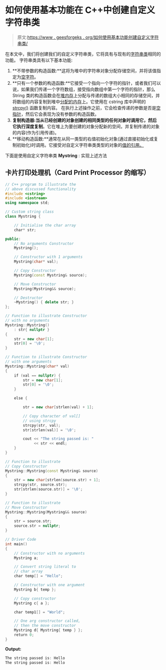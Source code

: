 # 如何使用基本功能在 C++中创建自定义字符串类

> 原文:[https://www . geesforgeks . org/如何使用基本功能创建自定义字符串类/](https://www.geeksforgeeks.org/how-to-create-a-custom-string-class-in-c-with-basic-functionalities/)

在本文中，我们将创建我们的自定义字符串类，它将具有与现有的[字符串类](https://www.geeksforgeeks.org/c-string-class-and-its-applications/)相同的功能。
字符串类具有以下基本功能:

1.  **不带参数的构造函数:**这将为堆中的字符串对象分配存储空间，并将该值指定为[空字符](https://www.geeksforgeeks.org/difference-between-null-pointer-null-character-0-and-0-in-c-with-examples/)。
2.  **只有一个参数的构造函数:**它接受一个指向一个字符的指针，或者我们可以说，如果我们传递一个字符数组，接受指向数组中第一个字符的指针，那么 String 类的构造函数会在[堆内存](https://www.geeksforgeeks.org/stack-vs-heap-memory-allocation/)上分配与传递的数组大小相同的存储空间，并将数组的内容复制到堆中[分配的内存](https://www.geeksforgeeks.org/dynamic-memory-allocation-in-c-using-malloc-calloc-free-and-realloc/)上。它使用在 cstring 库中声明的 [strcpy()](https://www.geeksforgeeks.org/strcpy-in-c-cpp/) 函数复制内容。
    在执行上述操作之前，它会检查传递的参数是否是[空指针](https://www.geeksforgeeks.org/few-bytes-on-null-pointer-in-c/)，然后它会表现为没有参数的构造函数。
3.  **复制构造器:**当从已经创建的对象创建的相同类型的任何对象时调用它，然后它执行**深度复制**。它在堆上为要创建的对象分配新的空间，并复制传递的对象的内容(作为引用传递)。
4.  **移动构造函数:**通常在从同一类型的右值初始化对象(通过直接初始化或复制初始化)时调用。它接受对自定义字符串类类型的对象的[值的引用。](https://www.geeksforgeeks.org/lvalue-and-rvalue-in-c-language/)

下面是使用自定义字符串类 **Mystring** :
实现上述方法

## 卡片打印处理机（Card Print Processor 的缩写）

```cpp
// C++ program to illustrate the
// above discussed functionality
#include <cstring>
#include <iostream>
using namespace std;

// Custom string class
class Mystring {

    // Initialise the char array
    char* str;

public:
    // No arguments Constructor
    Mystring();

    // Constructor with 1 arguments
    Mystring(char* val);

    // Copy Constructor
    Mystring(const Mystring& source);

    // Move Constructor
    Mystring(Mystring&& source);

    // Destructor
    ~Mystring() { delete str; }
};

// Function to illustrate Constructor
// with no arguments
Mystring::Mystring()
    : str{ nullptr }
{
    str = new char[1];
    str[0] = '\0';
}

// Function to illustrate Constructor
// with one arguments
Mystring::Mystring(char* val)
{
    if (val == nullptr) {
        str = new char[1];
        str[0] = '\0';
    }

    else {

        str = new char[strlen(val) + 1];

        // Copy character of val[]
        // using strcpy
        strcpy(str, val);
        str[strlen(val)] = '\0';

        cout << "The string passed is: "
             << str << endl;
    }
}

// Function to illustrate
// Copy Constructor
Mystring::Mystring(const Mystring& source)
{
    str = new char[strlen(source.str) + 1];
    strcpy(str, source.str);
    str[strlen(source.str)] = '\0';
}

// Function to illustrate
// Move Constructor
Mystring::Mystring(Mystring&& source)
{
    str = source.str;
    source.str = nullptr;
}

// Driver Code
int main()
{
    // Constructor with no arguments
    Mystring a;

    // Convert string literal to
    // char array
    char temp[] = "Hello";

    // Constructor with one argument
    Mystring b{ temp };

    // Copy constructor
    Mystring c{ a };

    char temp1[] = "World";

    // One arg constructor called,
    // then the move constructor
    Mystring d{ Mystring{ temp } };
    return 0;
}
```

**Output:** 

```cpp
The string passed is: Hello
The string passed is: Hello
```